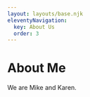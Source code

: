 ```yaml
---
layout: layouts/base.njk
eleventyNavigation:
  key: About Us
  order: 3
---
```

# About Me

We are Mike and Karen.
